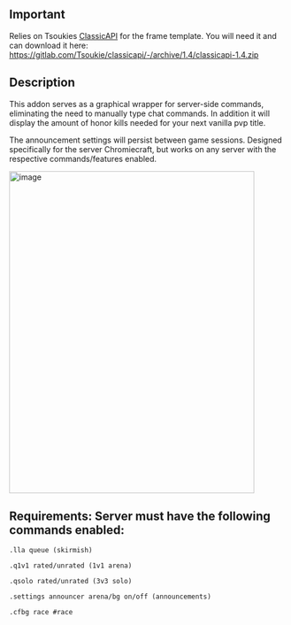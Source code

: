 ## Important

Relies on Tsoukies [ClassicAPI](https://gitlab.com/Tsoukie/classicapi/-/tree/main) for the frame template. You will need it and can download it here: https://gitlab.com/Tsoukie/classicapi/-/archive/1.4/classicapi-1.4.zip

## Description

This addon serves as a graphical wrapper for server-side commands, eliminating the need to manually type chat commands. In addition it will display the amount of honor kills needed for your next vanilla pvp title. 

The announcement settings will persist between game sessions. Designed specifically for the server Chromiecraft, but works on any server with the respective commands/features enabled.


<img width="443" height="582" alt="image" src="https://github.com/user-attachments/assets/4b7f1690-5911-4374-83bf-f47cf64fa415" />



## Requirements: Server must have the following commands enabled:

```.lla queue (skirmish)```

```.q1v1 rated/unrated (1v1 arena)```

```.qsolo rated/unrated (3v3 solo)```

```.settings announcer arena/bg on/off (announcements)```

```.cfbg race #race```


